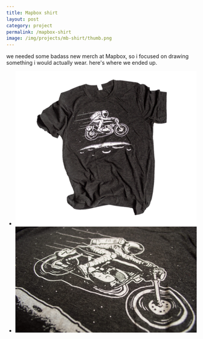 ```yaml
---
title: Mapbox shirt
layout: post
category: project
permalink: /mapbox-shirt
image: /img/projects/mb-shirt/thumb.png
---
```


<div class='desc fixed'>
	<p>we needed some badass new merch at Mapbox, so i focused on drawing something i would actually wear. here's where we ended up.</p>
</div>

<ul class='img-column'>
 	<li><img src='/img/projects/mb-shirt/full-shirt.png' alt='mb-shirt-1'/></li>
 	<li><img src='/img/projects/mb-shirt/mb-shirt-1.jpg' alt='mb-shirt-2'/></li>
</ul>